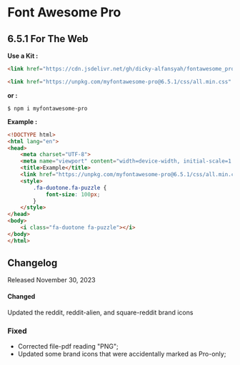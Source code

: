 # Font Awesome Pro
## 6.5.1 For The Web

**Use a Kit :**

```html
<link href="https://cdn.jsdelivr.net/gh/dicky-alfansyah/fontawesome_pro@main/6.5.1/css/all.min.css" rel="stylesheet"  crossorigin="anonymous">
```

```html
<link href="https://unpkg.com/myfontawesome-pro@6.5.1/css/all.min.css" rel="stylesheet"  crossorigin="anonymous">
```

**or :**

`$ npm i myfontawesome-pro`

**Example :**

```html
<!DOCTYPE html>
<html lang="en">
<head>
    <meta charset="UTF-8">
    <meta name="viewport" content="width=device-width, initial-scale=1.0">
    <title>Example</title>
    <link href="https://unpkg.com/myfontawesome-pro@6.5.1/css/all.min.css" rel="stylesheet"  crossorigin="anonymous">
    <style>
        .fa-duotone.fa-puzzle {
            font-size: 100px;
        }
    </style>
</head>
<body>
    <i class="fa-duotone fa-puzzle"></i>
</body>
</html>
```
## Changelog
Released November 30, 2023

####  Changed
Updated the reddit, reddit-alien, and square-reddit brand icons

### Fixed
- Corrected file-pdf reading "PNG";
- Updated some brand icons that were accidentally marked as Pro-only;
